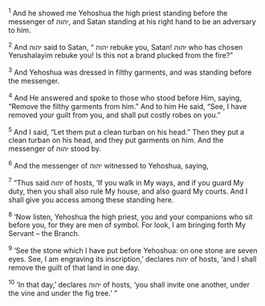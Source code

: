 <sup>1</sup> And he showed me Yehoshua the high priest standing before the messenger of יהוה, and Satan standing at his right hand to be an adversary to him.

<sup>2</sup> And יהוה said to Satan, “ יהוה rebuke you, Satan! יהוה who has chosen Yerushalayim rebuke you! Is this not a brand plucked from the fire?”

<sup>3</sup> And Yehoshua was dressed in filthy garments, and was standing before the messenger.

<sup>4</sup> And He answered and spoke to those who stood before Him, saying, “Remove the filthy garments from him.” And to him He said, “See, I have removed your guilt from you, and shall put costly robes on you.”

<sup>5</sup> And I said, “Let them put a clean turban on his head.” Then they put a clean turban on his head, and they put garments on him. And the messenger of יהוה stood by.

<sup>6</sup> And the messenger of יהוה witnessed to Yehoshua, saying,

<sup>7</sup> “Thus said יהוה of hosts, ‘If you walk in My ways, and if you guard My duty, then you shall also rule My house, and also guard My courts. And I shall give you access among these standing here.

<sup>8</sup> ‘Now listen, Yehoshua the high priest, you and your companions who sit before you, for they are men of symbol. For look, I am bringing forth My Servant – the Branch.

<sup>9</sup> ‘See the stone which I have put before Yehoshua: on one stone are seven eyes. See, I am engraving its inscription,’ declares יהוה of hosts, ‘and I shall remove the guilt of that land in one day.

<sup>10</sup> ‘In that day,’ declares יהוה of hosts, ‘you shall invite one another, under the vine and under the fig tree.’ ”

